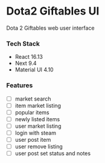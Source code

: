 # Dota2 Giftables UI

Dota 2 Giftables web user interface

### Tech Stack

- React 16.13
- Next 9.4
- Material UI 4.10

### Features

- [ ] market search
- [ ] item market listing
- [ ] popular items
- [ ] newly listed items
- [ ] user market listing
- [ ] login with steam
- [ ] user post item
- [ ] user remove listing
- [ ] user post set status and notes
